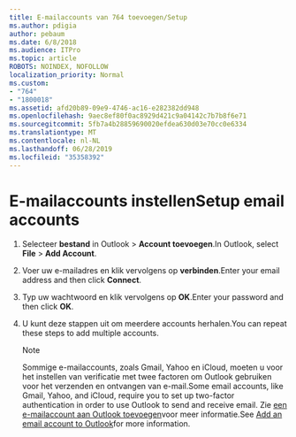 ```yaml
---
title: E-mailaccounts van 764 toevoegen/Setup
ms.author: pdigia
author: pebaum
ms.date: 6/8/2018
ms.audience: ITPro
ms.topic: article
ROBOTS: NOINDEX, NOFOLLOW
localization_priority: Normal
ms.custom:
- "764"
- "1800018"
ms.assetid: afd20b89-09e9-4746-ac16-e282382dd948
ms.openlocfilehash: 9aec8ef80f0ac8929d421c9a04142c7b7b8f6e71
ms.sourcegitcommit: 5fb7a4b28859690020efdea630d03e70cc0e6334
ms.translationtype: MT
ms.contentlocale: nl-NL
ms.lasthandoff: 06/28/2019
ms.locfileid: "35358392"
---
```

# <a name="setup-email-accounts"></a><span data-ttu-id="5f184-102">E-mailaccounts instellen</span><span class="sxs-lookup"><span data-stu-id="5f184-102">Setup email accounts</span></span>

1. <span data-ttu-id="5f184-103">Selecteer **bestand** in Outlook \> **Account toevoegen**.</span><span class="sxs-lookup"><span data-stu-id="5f184-103">In Outlook, select **File** \> **Add Account**.</span></span>

2. <span data-ttu-id="5f184-104">Voer uw e-mailadres en klik vervolgens op **verbinden**.</span><span class="sxs-lookup"><span data-stu-id="5f184-104">Enter your email address and then click **Connect**.</span></span>

3. <span data-ttu-id="5f184-105">Typ uw wachtwoord en klik vervolgens op **OK**.</span><span class="sxs-lookup"><span data-stu-id="5f184-105">Enter your password and then click **OK**.</span></span>

4. <span data-ttu-id="5f184-106">U kunt deze stappen uit om meerdere accounts herhalen.</span><span class="sxs-lookup"><span data-stu-id="5f184-106">You can repeat these steps to add multiple accounts.</span></span>

    > [!NOTE]
    > <span data-ttu-id="5f184-107">Sommige e-mailaccounts, zoals Gmail, Yahoo en iCloud, moeten u voor het instellen van verificatie met twee factoren om Outlook gebruiken voor het verzenden en ontvangen van e-mail.</span><span class="sxs-lookup"><span data-stu-id="5f184-107">Some email accounts, like Gmail, Yahoo, and iCloud, require you to set up two-factor authentication in order to use Outlook to send and receive email.</span></span> <span data-ttu-id="5f184-108">Zie [een e-mailaccount aan Outlook toevoegen](https://support.office.com/article/6e27792a-9267-4aa4-8bb6-c84ef146101b.aspx)voor meer informatie.</span><span class="sxs-lookup"><span data-stu-id="5f184-108">See [Add an email account to Outlook](https://support.office.com/article/6e27792a-9267-4aa4-8bb6-c84ef146101b.aspx)for more information.</span></span>
  